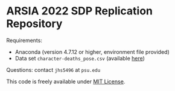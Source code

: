 # ARSIA 2022 SDP Replication Repository

Requirements:

* Anaconda (version 4.7.12 or higher, environment file provided)
* Data set `character-deaths_pose.csv` (available [here](https://data.world/data-society/game-of-thrones))

Questions: contact `jhs5496` at `psu.edu`

This code is freely available under [MIT License](https://opensource.org/licenses/MIT).
